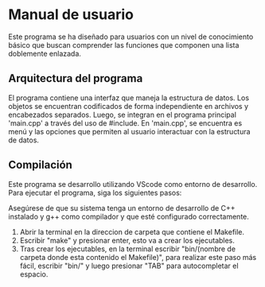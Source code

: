 # Manual de usuario

Este programa se ha diseñado para usuarios con un nivel de conocimiento básico que buscan comprender las funciones que componen una lista doblemente enlazada.

## Arquitectura del programa
El programa contiene una interfaz que maneja la estructura de datos. Los objetos se encuentran codificados de forma independiente en archivos y encabezados separados. Luego, se integran en el programa principal 'main.cpp' a través del uso de #include. En 'main.cpp', se encuentra es menú y las opciones que permiten al usuario interactuar con la estructura de datos.

## Compilación

Este programa se desarrollo utilizando VScode como entorno de desarrollo. Para ejecutar el programa, siga los siguientes pasos:

Asegúrese de que su sistema tenga un entorno de desarrollo de C++ instalado y g++ como compilador y que esté configurado correctamente.

1. Abrir la terminal en la direccion de carpeta que contiene el Makefile.
2. Escribir "make" y presionar enter, esto va a crear los ejecutables.
3. Tras crear los ejecutables, en la terminal escribir "bin/(nombre de carpeta donde esta contenido el Makefile)", para realizar este paso más fácil, escribir "bin/" y luego presionar "TAB" para autocompletar el espacio.


